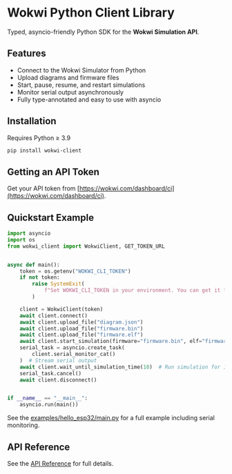 # Wokwi Python Client Library

Typed, asyncio-friendly Python SDK for the **Wokwi Simulation API**.

## Features

- Connect to the Wokwi Simulator from Python
- Upload diagrams and firmware files
- Start, pause, resume, and restart simulations
- Monitor serial output asynchronously
- Fully type-annotated and easy to use with asyncio

## Installation

Requires Python ≥ 3.9

```bash
pip install wokwi-client
```

## Getting an API Token

Get your API token from [https://wokwi.com/dashboard/ci](https://wokwi.com/dashboard/ci).

## Quickstart Example

```python
import asyncio
import os
from wokwi_client import WokwiClient, GET_TOKEN_URL


async def main():
    token = os.getenv("WOKWI_CLI_TOKEN")
    if not token:
        raise SystemExit(
            f"Set WOKWI_CLI_TOKEN in your environment. You can get it from {GET_TOKEN_URL}."
        )

    client = WokwiClient(token)
    await client.connect()
    await client.upload_file("diagram.json")
    await client.upload_file("firmware.bin")
    await client.upload_file("firmware.elf")
    await client.start_simulation(firmware="firmware.bin", elf="firmware.elf")
    serial_task = asyncio.create_task(
        client.serial_monitor_cat()
    )  # Stream serial output
    await client.wait_until_simulation_time(10)  # Run simulation for 10 seconds
    serial_task.cancel()
    await client.disconnect()


if __name__ == "__main__":
    asyncio.run(main())
```

See the [examples/hello_esp32/main.py](https://github.com/wokwi/wokwi-python-client/blob/main/examples/hello_esp32/main.py) for a full example including serial monitoring.

## API Reference

See the [API Reference](reference/wokwi_client.md) for full details.
